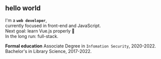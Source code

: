 ## hello world
I'm a **<code>web developer</code>**,  
currently focused in front-end and JavaScript.  
Next goal: learn Vue.js properly 💚  
In the long run: full-stack.  

**Formal education**
Associate Degree in <code>Infomation Security</code>, 2020-2022.  
Bachelor's in Library Science, 2017-2022.  
